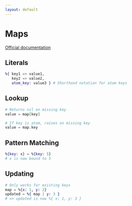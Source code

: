 ```yaml
---
layout: default
---
```

# Maps

[Official documentation](https://hexdocs.pm/elixir/Map.html)

## Literals

```elixir
%{ key1 => value1,
   key2 => value2,
   atom_key: value3 } # Shorthand notation for atom keys
```

## Lookup

```elixir
# Returns nil on missing key
value = map[key]

# If key is atom, raises on missing key
value = map.key
```

## Pattern Matching

```elixir
%{key: x} = %{key: 5}
# x is now bound to 5
```

## Updating

```elixir
# Only works for existing keys
map = %{x: 1, y: 2}
updated = %{ map | y: 3 }
# => updated is now %{ x: 1, y: 3 }
```